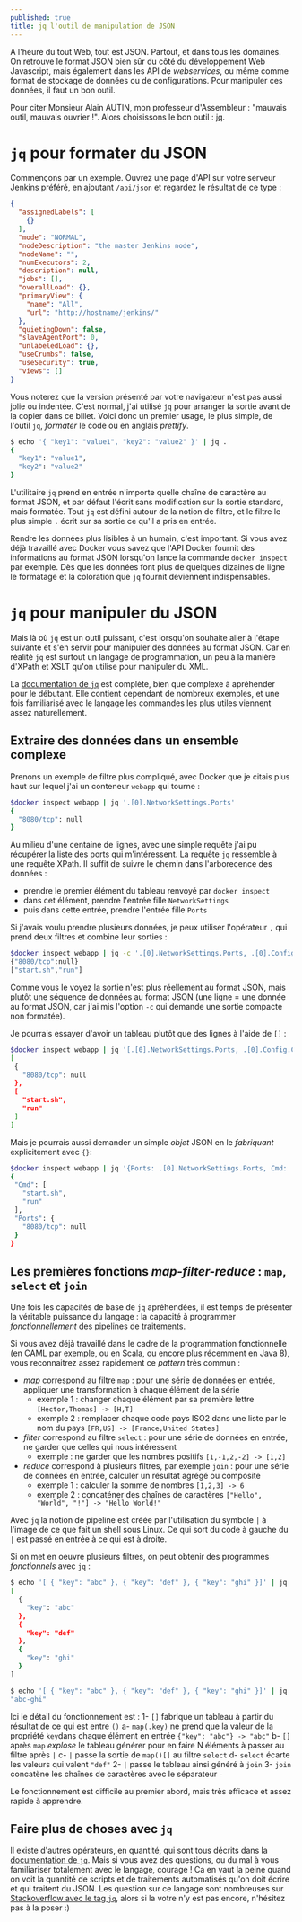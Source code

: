 ```yaml
---
published: true
title: jq l'outil de manipulation de JSON
---
```


A l'heure du tout Web, tout est JSON. Partout, et dans tous les domaines. On retrouve le format JSON 
bien sûr du côté du développement Web Javascript, mais également dans les API de _webservices_, ou
 même comme format de stockage de données ou de configurations. Pour manipuler ces données, il faut
 un bon outil. 
 
Pour citer Monsieur Alain AUTIN, mon professeur d'Assembleur : "mauvais outil, mauvais
 ouvrier !". Alors choisissons le bon outil : [jq](https://stedolan.github.io/jq/).
 
# `jq` pour formater du JSON
 
Commençons par un exemple. Ouvrez une page d'API sur votre serveur Jenkins préféré,
en ajoutant `/api/json` et regardez le résultat de ce type :

```json
{
  "assignedLabels": [
    {}
  ],
  "mode": "NORMAL",
  "nodeDescription": "the master Jenkins node",
  "nodeName": "",
  "numExecutors": 2,
  "description": null,
  "jobs": [],
  "overallLoad": {},
  "primaryView": {
    "name": "All",
    "url": "http://hostname/jenkins/"
  },
  "quietingDown": false,
  "slaveAgentPort": 0,
  "unlabeledLoad": {},
  "useCrumbs": false,
  "useSecurity": true,
  "views": []
}
```

Vous noterez que la version présenté par votre navigateur n'est pas aussi jolie ou indentée. C'est normal,
j'ai utilisé `jq` pour arranger la sortie avant de la copier dans ce billet. Voici donc un premier usage,
le plus simple, de l'outil `jq`, _formater_ le code ou en anglais _prettify_.

```bash
$ echo '{ "key1": "value1", "key2": "value2" }' | jq .
{
  "key1": "value1",
  "key2": "value2"
}
```

L'utilitaire `jq` prend en entrée n'importe quelle chaîne de caractère au format JSON, et par défaut
l'écrit sans modification sur la sortie standard, mais formatée. Tout `jq` est défini autour de la notion
  de filtre, et le filtre le plus simple `.` écrit sur sa sortie ce qu'il a pris en entrée.

Rendre les données plus lisibles à un humain,
 c'est important. Si vous avez déjà travaillé avec Docker vous savez que l'API Docker fournit des informations
 au format JSON lorsqu'on lance la commande `docker inspect` par exemple. Dès que les données font plus de
 quelques dizaines de ligne le formatage et la coloration que `jq` fournit deviennent indispensables.

# `jq` pour manipuler du JSON

Mais là où `jq` est un outil puissant, c'est lorsqu'on souhaite aller à l'étape suivante et s'en servir
pour manipuler des données au format JSON. Car en réalité `jq` est surtout un langage de programmation,
un peu à la manière d'XPath et XSLT qu'on utilise pour manipuler du XML.
 
La [documentation de `jq`](https://stedolan.github.io/jq/manual/) est complète, bien que complexe à apréhender
pour le débutant. Elle contient cependant de nombreux exemples, et une fois familiarisé avec le langage les
commandes les plus utiles viennent assez naturellement.

## Extraire des données dans un ensemble complexe

Prenons un exemple de filtre plus compliqué, avec Docker que je citais plus haut sur lequel j'ai un conteneur `webapp` qui tourne :

```bash
$docker inspect webapp | jq '.[0].NetworkSettings.Ports'
{
  "8080/tcp": null
}
```

Au milieu d'une centaine de lignes, avec une simple requête j'ai pu récupérer la liste des ports qui
m'intéressent. La requête `jq` ressemble à une requête XPath. Il suffit de suivre le chemin dans
l'arborecence des données :
   * prendre le premier élément du tableau renvoyé par `docker inspect`
   * dans cet élément, prendre l'entrée fille `NetworkSettings`
   * puis dans cette entrée, prendre l'entrée fille `Ports`
    
Si j'avais voulu prendre plusieurs données, je peux utiliser l'opérateur `,` qui prend deux filtres
et combine leur sorties :

```bash
$docker inspect webapp | jq -c '.[0].NetworkSettings.Ports, .[0].Config.Cmd'
{"8080/tcp":null}
["start.sh","run"]
```

Comme vous le voyez la sortie n'est plus réellement au format JSON, mais plutôt une séquence de données
au format JSON (une ligne = une donnée au format JSON, car j'ai mis l'option `-c` qui demande une sortie
compacte non formatée).

Je pourrais essayer d'avoir un tableau plutôt que des lignes à l'aide de `[]` :

```bash
$docker inspect webapp | jq '[.[0].NetworkSettings.Ports, .[0].Config.Cmd]'
[
 {
   "8080/tcp": null
 },
 [
   "start.sh",
   "run"
 ]
]
```

Mais je pourrais aussi demander un simple _objet_ JSON en le _fabriquant_ explicitement avec `{}`:

```bash
$docker inspect webapp | jq '{Ports: .[0].NetworkSettings.Ports, Cmd: .[0].Config.Cmd}'
{
 "Cmd": [
   "start.sh",
   "run"
 ],
 "Ports": {
   "8080/tcp": null
 }
}
```

## Les premières fonctions _map-filter-reduce_ : `map`, `select` et `join`

Une fois les capacités de base de `jq` apréhendées, il est temps de présenter la véritable puissance
du langage : la capacité à programmer _fonctionnellement_ des pipelines de traitements.

Si vous avez déjà travaillé dans le cadre de la programmation fonctionnelle (en CAML par exemple, ou en Scala,
ou encore plus récemment en Java 8), vous reconnaitrez assez rapidement ce _pattern_ très commun :
  * _map_ correspond au filtre `map` : pour une série de données en entrée, appliquer une transformation à chaque élément de la série
     * exemple 1 : changer chaque élément par sa première lettre `[Hector,Thomas] -> [H,T]`
     * exemple 2 : remplacer chaque code pays ISO2 dans une liste par le nom du pays `[FR,US] -> [France,United States]`
  * _filter_ correspond au filtre `select` : pour une série de données en entrée, ne garder que celles qui nous intéressent
     * exemple : ne garder que les nombres positifs `[1,-1,2,-2] -> [1,2]`
  * _reduce_ correspond à plusieurs filtres, par exemple `join` : pour une série de données en entrée, calculer un résultat agrégé ou composite
     * exemple 1 : calculer la somme de nombres `[1,2,3] -> 6`
     * exemple 2 : concaténer des chaînes de caractères `["Hello", "World", "!"] -> "Hello World!"`
     
Avec `jq` la notion de pipeline est créée par l'utilisation du symbole `|` à l'image de ce que fait un shell
sous Linux. Ce qui sort du code à gauche du `|` est passé en entrée à ce qui est à droite. 
 
Si on met en oeuvre plusieurs filtres, on peut obtenir des programmes _fonctionnels_ avec `jq` :

```bash
$ echo '[ { "key": "abc" }, { "key": "def" }, { "key": "ghi" }]' | jq .
[
  {
    "key": "abc"
  },
  {
    "key": "def"
  },
  {
    "key": "ghi"
  }
]

$ echo '[ { "key": "abc" }, { "key": "def" }, { "key": "ghi" }]' | jq '[(map(.key)[] | select(. != "def"))] | join("-")'
"abc-ghi"
```

Ici le détail du fonctionnement est :
  1- `[]` fabrique un tableau à partir du résultat de ce qui est entre `()`
     a- `map(.key)` ne prend que la valeur de la propriété `key`dans chaque élément en entrée `{"key": "abc"} -> "abc"`
     b- `[]` après `map` _explose_ le tableau générer pour en faire N éléments à passer au filtre après `|`
     c- `|` passe la sortie de `map()[]` au filtre `select`
     d- `select` écarte les valeurs qui valent `"def"`
  2- `|` passe le tableau ainsi généré à `join`
  3- `join` concatène les chaînes de caractères avec le séparateur `-`
  
Le fonctionnement est difficile au premier abord, mais très efficace et assez rapide à apprendre.

## Faire plus de choses avec `jq`

Il existe d'autres opérateurs, en quantité, qui sont tous décrits dans la 
[documentation de `jq`](https://stedolan.github.io/jq/manual/).
Mais si vous avez des questions, ou du mal à vous familiariser totalement avec le langage, courage ! Ca en vaut la peine
quand on voit la quantité de scripts et de traitements automatisés qu'on doit écrire et qui traitent du JSON. Les 
question sur ce langage sont nombreuses sur [Stackoverflow avec le tag `jq`](https://stackoverflow.com/questions/tagged/jq),
 alors si la votre n'y est pas encore, n'hésitez pas à la poser :)